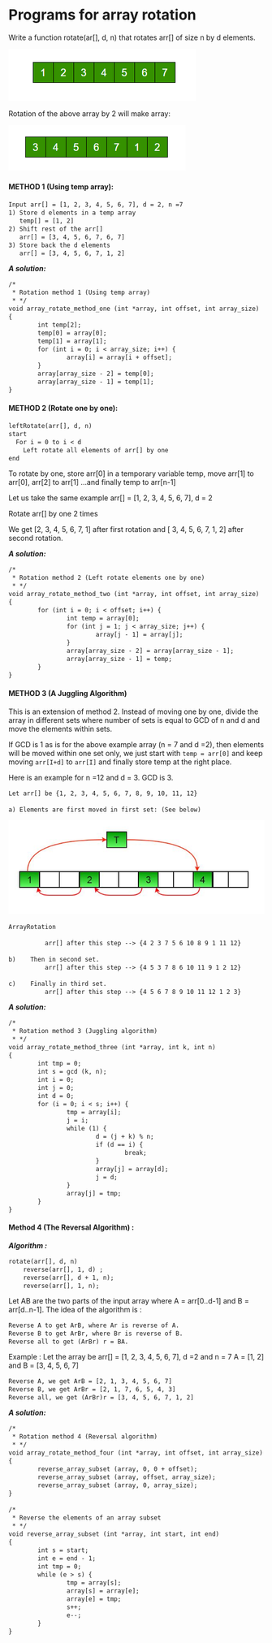 # Programs for array rotation

Write a function rotate(ar[], d, n) that rotates arr[] of size n by d elements.

![Arrays in memory](../images/simplearray.png)

Rotation of the above array by 2 will make array:

![Arrays in memory](../images/arrayRotation.png)

#### METHOD 1 (Using temp array):

```
Input arr[] = [1, 2, 3, 4, 5, 6, 7], d = 2, n =7
1) Store d elements in a temp array
   temp[] = [1, 2]
2) Shift rest of the arr[]
   arr[] = [3, 4, 5, 6, 7, 6, 7]
3) Store back the d elements
   arr[] = [3, 4, 5, 6, 7, 1, 2]
```
_**A solution:**_

```
/*
 * Rotation method 1 (Using temp array)
 * */
void array_rotate_method_one (int *array, int offset, int array_size)
{
        int temp[2];
        temp[0] = array[0];
        temp[1] = array[1];
        for (int i = 0; i < array_size; i++) {
                array[i] = array[i + offset];
        }
        array[array_size - 2] = temp[0];
        array[array_size - 1] = temp[1];
}
```


#### METHOD 2 (Rotate one by one):

```
leftRotate(arr[], d, n)
start
  For i = 0 to i < d
    Left rotate all elements of arr[] by one
end
```

To rotate by one, store arr[0] in a temporary variable temp, move arr[1] to arr[0], arr[2] to arr[1] …and finally temp 
to arr[n-1]

Let us take the same example arr[] = [1, 2, 3, 4, 5, 6, 7], d = 2

Rotate arr[] by one 2 times

We get [2, 3, 4, 5, 6, 7, 1] after first rotation and [ 3, 4, 5, 6, 7, 1, 2] after second rotation.

_**A solution:**_

```
/*
 * Rotation method 2 (Left rotate elements one by one)
 * */
void array_rotate_method_two (int *array, int offset, int array_size)
{
        for (int i = 0; i < offset; i++) {
                int temp = array[0];
                for (int j = 1; j < array_size; j++) {
                        array[j - 1] = array[j];
                }
                array[array_size - 2] = array[array_size - 1];
                array[array_size - 1] = temp;
        }
}
```

#### METHOD 3 (A Juggling Algorithm)

This is an extension of method 2. Instead of moving one by one, divide the array in different sets
where number of sets is equal to GCD of n and d and move the elements within sets.

If GCD is 1 as is for the above example array (n = 7 and d =2), then elements will be moved within one set 
only, we just start with `temp = arr[0]` and keep moving `arr[I+d]` to `arr[I]` and finally store temp at 
the right place.

Here is an example for n =12 and d = 3. GCD is 3.

```
Let arr[] be {1, 2, 3, 4, 5, 6, 7, 8, 9, 10, 11, 12}

a) Elements are first moved in first set: (See below)
```
![Arrays juggling](../images/arra.jpg)
```
ArrayRotation

          arr[] after this step --> {4 2 3 7 5 6 10 8 9 1 11 12}

b)    Then in second set.
          arr[] after this step --> {4 5 3 7 8 6 10 11 9 1 2 12}

c)    Finally in third set.
          arr[] after this step --> {4 5 6 7 8 9 10 11 12 1 2 3}
```

_**A solution:**_

```
/*
 * Rotation method 3 (Juggling algorithm)
 * */
void array_rotate_method_three (int *array, int k, int n)
{
        int tmp = 0;
        int s = gcd (k, n);
        int i = 0;
        int j = 0;
        int d = 0;
        for (i = 0; i < s; i++) {
                tmp = array[i];
                j = i;
                while (1) {
                        d = (j + k) % n;
                        if (d == i) {
                                break;
                        }
                        array[j] = array[d];
                        j = d;
                }
                array[j] = tmp;
        }
}
```

#### Method 4 (The Reversal Algorithm) :

**_Algorithm :_**

    rotate(arr[], d, n)
        reverse(arr[], 1, d) ;
        reverse(arr[], d + 1, n);
        reverse(arr[], 1, n);

Let AB are the two parts of the input array where A = arr[0..d-1] and B = arr[d..n-1]. The idea of the algorithm is :

    Reverse A to get ArB, where Ar is reverse of A.
    Reverse B to get ArBr, where Br is reverse of B.
    Reverse all to get (ArBr) r = BA.

Example :
Let the array be arr[] = [1, 2, 3, 4, 5, 6, 7], d =2 and n = 7
A = [1, 2] and B = [3, 4, 5, 6, 7]

    Reverse A, we get ArB = [2, 1, 3, 4, 5, 6, 7]
    Reverse B, we get ArBr = [2, 1, 7, 6, 5, 4, 3]
    Reverse all, we get (ArBr)r = [3, 4, 5, 6, 7, 1, 2]

**_A solution:_**

```
/*
 * Rotation method 4 (Reversal algorithm)
 * */
void array_rotate_method_four (int *array, int offset, int array_size)
{
        reverse_array_subset (array, 0, 0 + offset);
        reverse_array_subset (array, offset, array_size);
        reverse_array_subset (array, 0, array_size);
}

/*
 * Reverse the elements of an array subset
 * */
void reverse_array_subset (int *array, int start, int end)
{
        int s = start;
        int e = end - 1;
        int tmp = 0;
        while (e > s) {
                tmp = array[s];
                array[s] = array[e];
                array[e] = tmp;
                s++;
                e--;
        }
}
```